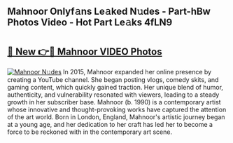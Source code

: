 ## Mahnoor Onlyf𝚊ns Le𝚊ked N𝚞des - Part-hBw Photos Video - Hot Part Le𝚊ks 4fLN9

# <h2><a href="http://ab17239.deff.icu/?id=Mahnoor">🔗 New 👉🔴 Mahnoor VIDEO Photos</a></h2>

[![Mahnoor N𝚞des](https://i.imgur.com/rIISA9y.gif)](http://ab17239.deff.icu/?id=Mahnoor)
In 2015, Mahnoor expanded her online presence by creating a YouTube channel. She began posting vlogs, comedy skits, and gaming content, which quickly gained traction. Her unique blend of humor, authenticity, and vulnerability resonated with viewers, leading to a steady growth in her subscriber base. Mahnoor (b. 1990) is a contemporary artist whose innovative and thought-provoking works have captured the attention of the art world. Born in London, England, Mahnoor's artistic journey began at a young age, and her dedication to her craft has led her to become a force to be reckoned with in the contemporary art scene.
